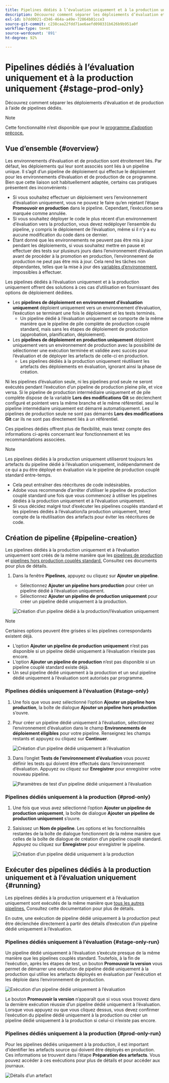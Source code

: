 ```yaml
---
title: Pipelines dédiés à l’évaluation uniquement et à la production uniquement
description: Découvrez comment séparer les déploiements d’évaluation et de production à l’aide de pipelines dédiés.
exl-id: b7dd0021-d346-464a-a49e-72864b01cce3
source-git-commit: c238caa22fdd71ae6aefd098331b626b9b951a0f
workflow-type: tm+mt
source-wordcount: '891'
ht-degree: 92%

---
```


# Pipelines dédiés à l’évaluation uniquement et à la production uniquement {#stage-prod-only}

Découvrez comment séparer les déploiements d’évaluation et de production à l’aide de pipelines dédiés.

>[!NOTE]
>
>Cette fonctionnalité n’est disponible que pour le [programme d’adoption précoce.](/help/release-notes/current.md#early-adoption)

## Vue d’ensemble {#overview}

Les environnements d’évaluation et de production sont étroitement liés. Par défaut, les déploiements qui leur sont associés sont liés à un pipeline unique. Il s’agit d’un pipeline de déploiement qui effectue le déploiement pour les environnements d’évaluation et de production de ce programme. Bien que cette liaison soit habituellement adaptée, certains cas pratiques présentent des inconvénients :

* Si vous souhaitez effectuer un déploiement vers l’environnement d’évaluation uniquement, vous ne pouvez le faire qu’en rejetant l’étape **Promouvoir en production** dans le pipeline. Cependant, l’exécution sera marquée comme annulée.
* Si vous souhaitez déployer le code le plus récent d’un environnement d’évaluation vers la production, vous devez redéployer l’ensemble du pipeline, y compris le déploiement de l’évaluation, même si il n’y a eu aucune modification du code dans ce dernier.
* Étant donné que les environnements ne peuvent pas être mis à jour pendant les déploiements, si vous souhaitez mettre en pause et effectuer des tests sur plusieurs jours dans l’environnement d’évaluation avant de procéder à la promotion en production, l’environnement de production ne peut pas être mis à jour. Cela rend les tâches non dépendantes, telles que la mise à jour des [variables d’environnement](/help/getting-started/build-environment.md#environment-variables), impossibles à effectuer.

Les pipelines dédiés à l’évaluation uniquement et à la production uniquement offrent des solutions à ces cas d’utilisation en fournissant des options de déploiement dédiées.

* Les **pipelines de déploiement en environnement d’évaluation uniquement** déploient uniquement vers un environnement d’évaluation, l’exécution se terminant une fois le déploiement et les tests terminés.
   * Un pipeline dédié à l’évaluation uniquement se comporte de la même manière que le pipeline de pile complète de production couplé standard, mais sans les étapes de déploiement de production (approbation, planification, déploiement).
* Les **pipelines de déploiement en production uniquement** déploient uniquement vers un environnement de production avec la possibilité de sélectionner une exécution terminée et validée avec succès pour l’évaluation et de déployer les artefacts de celle-ci en production.
   * Les pipelines dédiés à la production uniquement réutilisent les artefacts des déploiements en évaluation, ignorant ainsi la phase de création.

Ni les pipelines d’évaluation seule, ni les pipelines prod seule ne seront exécutés pendant l’exécution d’un pipeline de production pleine pile, et vice versa. Si le pipeline de production intermédiaire uniquement et de pile complète dispose de la variable **Lors des modifications Git** se déclenchent configuré et pointent vers la même branche et le même référentiel. seul le pipeline intermédiaire uniquement est démarré automatiquement. Les pipelines de production seule ne sont pas démarrés **Lors des modifications Git** car ils ne sont pas directement liés à un référentiel.

Ces pipelines dédiés offrent plus de flexibilité, mais tenez compte des informations ci-après concernant leur fonctionnement et les recommandations associées.

>[!NOTE]
>
>Les pipelines dédiés à la production uniquement utiliseront toujours les artefacts du pipeline dédié à l’évaluation uniquement, indépendamment de ce qui a pu être déployé en évaluation via le pipeline de production couplé standard entre-temps.
>
>* Cela peut entraîner des réécritures de code indésirables.
>* Adobe vous recommande d’arrêter d’utiliser le pipeline de production couplé standard une fois que vous commencez à utiliser les pipelines dédiés à la production uniquement et à l’évaluation uniquement.
>* Si vous décidez malgré tout d’exécuter les pipelines couplés standard et les pipelines dédiés à l’évaluation/la production uniquement, tenez compte de la réutilisation des artefacts pour éviter les réécritures de code.

## Création de pipeline {#pipeline-creation}

Les pipelines dédiés à la production uniquement et à l’évaluation uniquement sont créés de la même manière que les [pipelines de production](/help/using/production-pipelines.md) et [pipelines hors production couplés standard.](/help/using/non-production-pipelines.md) Consultez ces documents pour plus de détails.

1. Dans la fenêtre **Pipelines**, appuyez ou cliquez sur **Ajouter un pipeline**.

   * Sélectionnez **Ajouter un pipeline hors production** pour créer un pipeline dédié à l’évaluation uniquement.
   * Sélectionnez **Ajouter un pipeline de production uniquement** pour créer un pipeline dédié uniquement à la production.

   ![Création d’un pipeline dédié à la production/l’évaluation uniquement](/help/assets/configure-pipelines/prod-stage-pipelines.png)

>[!NOTE]
>
>Certaines options peuvent être grisées si les pipelines correspondants existent déjà.
>
>* L’option **Ajouter un pipeline de production uniquement** n’est pas disponible si un pipeline dédié uniquement à l’évaluation n’existe pas encore.
>* L’option **Ajouter un pipeline de production** n’est pas disponible si un pipeline couplé standard existe déjà.
>* Un seul pipeline dédié uniquement à la production et un seul pipeline dédié uniquement à l’évaluation sont autorisés par programme.

### Pipelines dédiés uniquement à l’évaluation {#stage-only}

1. Une fois que vous avez sélectionné l’option **Ajouter un pipeline hors production**, la boîte de dialogue **Ajouter un pipeline hors production** s’ouvre.
1. Pour créer un pipeline dédié uniquement à l’évaluation, sélectionnez l’environnement d’évaluation dans le champ **Environnements de déploiement éligibles** pour votre pipeline. Renseignez les champs restants et appuyez ou cliquez sur **Continuer**.

   ![Création d’un pipeline dédié uniquement à l’évaluation](/help/assets/configure-pipelines/stage-only.png)

1. Dans l’onglet **Tests de l’environnement d’évaluation** vous pouvez définir les tests qui doivent être effectués dans l’environnement d’évaluation. Appuyez ou cliquez sur **Enregistrer** pour enregistrer votre nouveau pipeline.

   ![Paramètres de test d’un pipeline dédié uniquement à l’évaluation](/help/assets/configure-pipelines/stage-only-test.png)

### Pipelines dédiés uniquement à la production {#prod-only}

1. Une fois que vous avez sélectionné l’option **Ajouter un pipeline de production uniquement**, la boîte de dialogue **Ajouter un pipeline de production uniquement** s’ouvre.
1. Saisissez un **Nom de pipeline**. Les options et les fonctionnalités restantes de la boîte de dialogue fonctionnent de la même manière que celles de la boîte de dialogue de création d’un pipeline couplé standard. Appuyez ou cliquez sur **Enregistrer** pour enregistrer le pipeline.

   ![Création d’un pipeline dédié uniquement à la production](/help/assets/configure-pipelines/prod-only-pipeline.png)

## Exécuter des pipelines dédiés à la production uniquement et à l’évaluation uniquement {#running}

Les pipelines dédiés à la production uniquement et à l’évaluation uniquement sont exécutés de la même manière que [tous les autres pipelines.](/help/using/managing-pipelines.md#running-pipelines) Consultez cette documentation pour plus de détails.

En outre, une exécution de pipeline dédié uniquement à la production peut être déclenchée directement à partir des détails d’exécution d’un pipeline dédié uniquement à l’évaluation.

### Pipelines dédiés uniquement à l’évaluation {#stage-only-run}

Un pipeline dédié uniquement à l’évaluation s’exécute presque de la même manière que les pipelines couplés standard. Toutefois, à la fin de l’exécution, après les étapes de test, un bouton **Promouvoir la version** vous permet de démarrer une exécution de pipeline dédié uniquement à la production qui utilise les artefacts déployés en évaluation par l’exécution et les déploie dans l’environnement de production.

![Exécution d’un pipeline dédié uniquement à l’évaluation](/help/assets/configure-pipelines/stage-only-pipeline-run.png)

Le bouton **Promouvoir la version** n’apparaît que si vous vous trouvez dans la dernière exécution réussie d’un pipeline dédié uniquement à l’évaluation. Lorsque vous appuyez ou que vous cliquez dessus, vous devez confirmer l’exécution du pipeline dédié uniquement à la production ou créer un pipeline dédié uniquement à la production si celui-ci n’existe pas encore.

### Pipelines dédiés uniquement à la production {#prod-only-run}

Pour les pipelines dédiés uniquement à la production, il est important d’identifier les artefacts source qui doivent être déployés en production. Ces informations se trouvent dans l’étape **Préparation des artefacts**. Vous pouvez accéder à ces exécutions pour plus de détails et pour accéder aux journaux.

![Détails d’un artefact](/help/assets/configure-pipelines/prod-only-pipeline-run.png)
